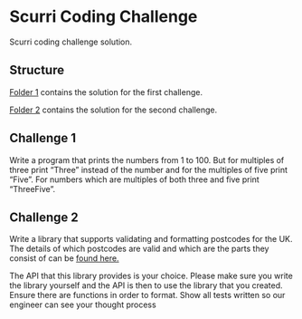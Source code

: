 # Scurri Coding Challenge

Scurri coding challenge solution.

## Structure

[Folder 1](1/) contains the solution for the first challenge.

[Folder 2](2/) contains the solution for the second challenge.

## Challenge 1

Write a program that prints the numbers from 1 to 100. But for multiples of three print “Three” instead of the number and for the multiples of five print “Five”. For numbers which are multiples of both three and five print “ThreeFive”.

## Challenge 2

Write a library that supports validating and formatting postcodes for the UK. The details of which postcodes are valid and which are the parts they consist of can be [found here.](https://en.wikipedia.org/wiki/Postcodes_in_the_United_Kingdom#Formatting)

The API that this library provides is your choice.
Please make sure you write the library yourself and the API is then to use the library that you created. Ensure there are functions in order to format. Show all tests written so our engineer can see your thought process
